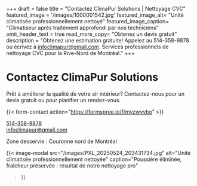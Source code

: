 +++
draft = false
title = "Contactez ClimaPur Solutions | Nettoyage CVC"
featured_image = '/images/1000001542.jpg'
featured_image_alt= "Unité climatisée professionnellement nettoyé"
featured_image_caption= "Climatiseur après traitement approfondi par nos techniciens"
omit_header_text = true
read_more_copy= "Obtenez un devis gratuit"
description = "Obtenez une estimation gratuite! Appelez au 514-358-9878 ou écrivez à infoclimapur@gmail.com. Services professionnels de nettoyage CVC pour la Rive-Nord de Montréal."
+++

# Contactez ClimaPur Solutions

Prêt à améliorer la qualité de votre air intérieur? Contactez-nous pour un devis gratuit ou pour planifier un rendez-vous.

{{< form-contact action="https://formspree.io/f/myzwvvbo" >}}

<a href="tel:+15143589878">514-358-9878</a> <br> infoclimapur@gmail.com

Zone desservie : Couronne nord de Montréal

{{< image-modal 
    src="/images/PXL_20250524_203431734.jpg"
    alt="Unité climatisée professionnellement nettoyée"
    caption="Poussière éliminée, fraîcheur préservée : résultat de notre nettoyage pro" 
>}}